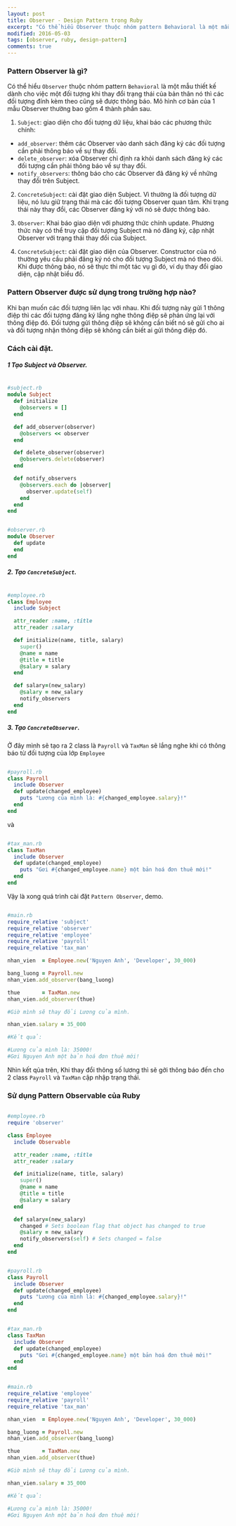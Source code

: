 ```yaml
---
layout: post
title: Observer - Design Pattern trong Ruby
excerpt: "Có thể hiểu Observer thuộc nhóm pattern Behavioral là một mẫu thiết kế dành cho việc một đối tượng khi thay đổi trạng thái của bản thân nó thì các đối tượng đính kèm theo cũng sẽ được thông báo."
modified: 2016-05-03
tags: [observer, ruby, design-pattern]
comments: true
---
```


### Pattern Observer là gì?

Có thể hiểu `Observer` thuộc nhóm pattern `Behavioral` là một mẫu thiết kế dành cho việc một đối tượng khi thay đổi trạng thái của bản thân nó thì các đối tượng đính kèm theo cũng sẽ được thông báo.
Mô hình cơ bản của 1 mẫu Observer thường bao gồm 4 thành phần sau.

1. `Subject`: giao diện cho đối tượng dữ liệu, khai báo các phương thức chính:
  * `add_observer`: thêm các Observer vào danh sách đăng ký các đối tượng cần phải thông báo về sự thay đổi.
  * `delete_observer`: xóa Observer chỉ định ra khỏi danh sách đăng ký các đối tượng cần phải thông báo về sự thay đổi.
  * `notify_observers`: thông báo cho các Observer đã đăng ký về những thay đổi trên Subject.
2. `ConcreteSubject`: cài đặt giao diện Subject. Vì thường là đối tượng dữ liệu, nó lưu giữ trạng thái mà các đối tượng Observer quan tâm. Khi trạng thái này thay đổi, các Observer đăng ký với nó sẽ được thông báo.

3. `Observer`: Khai báo giao diện với phương thức chính update. Phương thức này có thể truy cập đối tượng Subject mà nó đăng ký, cập nhật Observer với trạng thái thay đổi của Subject.

4. `ConcreteSubject`: cài đặt giao diện của Observer. Constructor của nó thường yêu cầu phải đăng ký nó cho đối tượng Subject mà nó theo dõi. Khi được thông báo, nó sẽ thực thi một tác vụ gì đó, ví dụ thay đổi giao diện, cập nhật biểu đồ.


### Pattern Observer được sử dụng trong trường hợp nào?

Khi bạn muốn các đối tượng liên lạc với nhau. Khi đối tượng này gửi 1 thông điệp thì các đối tượng đăng ký lắng nghe thông điệp sẽ phản ứng lại với thông điệp đó. Đối tượng gửi thông điệp sẽ không cần biết nó sẽ gửi cho ai và đối tượng nhận thông điệp sẽ không cần biết ai gửi thông điệp đó.

### Cách cài đặt.
##### 1 Tạo Subject và Observer.

```ruby

#subject.rb
module Subject
  def initialize
    @observers = []
  end

  def add_observer(observer)
    @observers << observer
  end

  def delete_observer(observer)
    @observers.delete(observer)
  end

  def notify_observers
    @observers.each do |observer|
      observer.update(self)
    end
  end
end
```

```ruby

#observer.rb
module Observer
  def update
  end
end
```

##### 2. Tạo `ConcreteSubject`.

```ruby

#employee.rb
class Employee
  include Subject

  attr_reader :name, :title
  attr_reader :salary

  def initialize(name, title, salary)
    super()
    @name = name
    @title = title
    @salary = salary
  end

  def salary=(new_salary)
    @salary = new_salary
    notify_observers
  end
end

```

##### 3. Tạo `ConcreteObserver`.

Ở đây mình sẽ tạo ra 2 class là `Payroll` và `TaxMan` sẽ lắng nghe khi có thông báo từ  đối tượng của lớp `Employee`

```ruby

#payroll.rb
class Payroll
  include Observer
  def update(changed_employee)
    puts "Lương của mình là: #{changed_employee.salary}!"
  end
end

```

và

``` ruby

#tax_man.rb
class TaxMan
  include Observer
  def update(changed_employee)
    puts "Gơi #{changed_employee.name} một bản hoá đơn thuê mới!"
  end
end

```

Vậy là xong quá trình cài đặt `Pattern Observer`, demo.

``` ruby

#main.rb
require_relative 'subject'
require_relative 'observer'
require_relative 'employee'
require_relative 'payroll'
require_relative 'tax_man'

nhan_vien  = Employee.new('Nguyen Anh', 'Developer', 30_000)

bang_luong = Payroll.new
nhan_vien.add_observer(bang_luong)

thue       = TaxMan.new
nhan_vien.add_observer(thue)

#Giờ mình sẽ thay đổi Lương của mình.

nhan_vien.salary = 35_000

#Kết quả:

#Lương của mình là: 35000!
#Gơi Nguyen Anh một bản hoá đơn thuê mới!
```


Nhìn kết qủa trên, Khi thay đổi thông số lương thì sẽ gởi thông báo đến cho 2 class `Payroll` và `TaxMan` cập nhập trạng thái.

### Sử dụng Pattern Observable của Ruby

```ruby

#employee.rb
require 'observer'

class Employee
  include Observable

  attr_reader :name, :title
  attr_reader :salary

  def initialize(name, title, salary)
    super()
    @name = name
    @title = title
    @salary = salary
  end

  def salary=(new_salary)
    changed # Sets boolean flag that object has changed to true
    @salary = new_salary
    notify_observers(self) # Sets changed = false
  end
end

```


```ruby

#payroll.rb
class Payroll
  include Observer
  def update(changed_employee)
    puts "Lương của mình là: #{changed_employee.salary}!"
  end
end

```


``` ruby

#tax_man.rb
class TaxMan
  include Observer
  def update(changed_employee)
    puts "Gơi #{changed_employee.name} một bản hoá đơn thuê mới!"
  end
end

```


``` ruby

#main.rb
require_relative 'employee'
require_relative 'payroll'
require_relative 'tax_man'

nhan_vien  = Employee.new('Nguyen Anh', 'Developer', 30_000)

bang_luong = Payroll.new
nhan_vien.add_observer(bang_luong)

thue       = TaxMan.new
nhan_vien.add_observer(thue)

#Giờ mình sẽ thay đổi Lương của mình.

nhan_vien.salary = 35_000

#Kết quả:

#Lương của mình là: 35000!
#Gơi Nguyen Anh một bản hoá đơn thuê mới!
```


